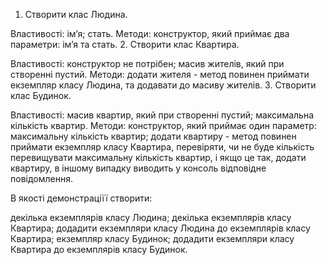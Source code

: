 1. Створити клас Людина.

Властивості:
імʼя;
стать.
Методи:
конструктор, який приймає два параметри: імʼя та стать.
2. Створити клас Квартира.

Властивості:
конструктор не потрібен;
масив жителів, який при створенні пустий.
Методи:
додати жителя - метод повинен приймати екземпляр класу Людина, та додавати до масиву жителів.
3. Створити клас Будинок.

Властивості:
масив квартир, який при створенні пустий;
максимальна кількість квартир.
Методи:
конструктор, який приймає один параметр: максимальну кількість квартир;
додати квартиру - метод повинен приймати екземпляр класу Квартира, перевіряти, чи не буде кількість перевищувати максимальну кількість квартир, і якщо це так, додати квартиру, в іншому випадку виводить у консоль відповідне повідомлення.


В якості демонстраціїї створити:

декілька екземплярів класу Людина;
декілька екземплярів класу Квартира;
додадити екземпляри класу Людина до екземплярів класу Квартира;
екземпляр класу Будинок;
додадити екземпляри класу Квартира до екземплярів класу Будинок.